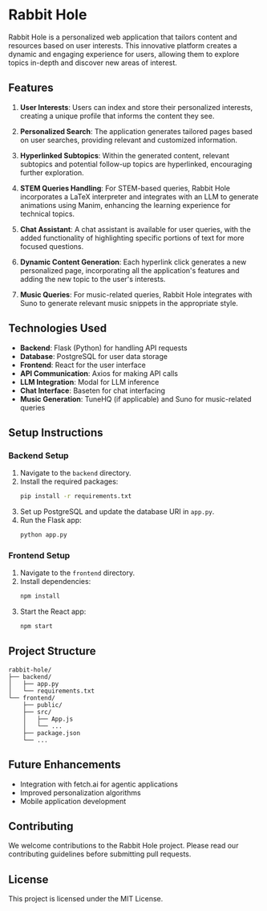 # Rabbit Hole

Rabbit Hole is a personalized web application that tailors content and resources based on user interests. This innovative platform creates a dynamic and engaging experience for users, allowing them to explore topics in-depth and discover new areas of interest.

## Features

1. **User Interests**: Users can index and store their personalized interests, creating a unique profile that informs the content they see.

2. **Personalized Search**: The application generates tailored pages based on user searches, providing relevant and customized information.

3. **Hyperlinked Subtopics**: Within the generated content, relevant subtopics and potential follow-up topics are hyperlinked, encouraging further exploration.

4. **STEM Queries Handling**: For STEM-based queries, Rabbit Hole incorporates a LaTeX interpreter and integrates with an LLM to generate animations using Manim, enhancing the learning experience for technical topics.

5. **Chat Assistant**: A chat assistant is available for user queries, with the added functionality of highlighting specific portions of text for more focused questions.

6. **Dynamic Content Generation**: Each hyperlink click generates a new personalized page, incorporating all the application's features and adding the new topic to the user's interests.

7. **Music Queries**: For music-related queries, Rabbit Hole integrates with Suno to generate relevant music snippets in the appropriate style.

## Technologies Used

- **Backend**: Flask (Python) for handling API requests
- **Database**: PostgreSQL for user data storage
- **Frontend**: React for the user interface
- **API Communication**: Axios for making API calls
- **LLM Integration**: Modal for LLM inference
- **Chat Interface**: Baseten for chat interfacing
- **Music Generation**: TuneHQ (if applicable) and Suno for music-related queries

## Setup Instructions

### Backend Setup

1. Navigate to the `backend` directory.
2. Install the required packages:
   ```bash
   pip install -r requirements.txt
   ```
3. Set up PostgreSQL and update the database URI in `app.py`.
4. Run the Flask app:
   ```bash
   python app.py
   ```

### Frontend Setup

1. Navigate to the `frontend` directory.
2. Install dependencies:
   ```bash
   npm install
   ```
3. Start the React app:
   ```bash
   npm start
   ```

## Project Structure

```
rabbit-hole/
├── backend/
│   ├── app.py
│   └── requirements.txt
└── frontend/
    ├── public/
    ├── src/
    │   ├── App.js
    │   └── ...
    ├── package.json
    └── ...
```

## Future Enhancements

- Integration with fetch.ai for agentic applications
- Improved personalization algorithms
- Mobile application development

## Contributing

We welcome contributions to the Rabbit Hole project. Please read our contributing guidelines before submitting pull requests.

## License

This project is licensed under the MIT License.